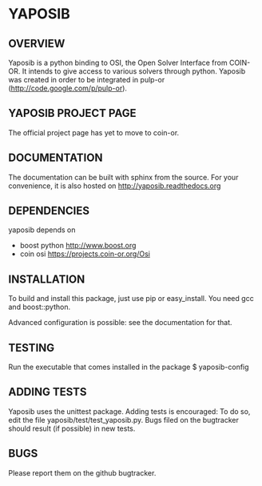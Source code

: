 YAPOSIB
=======

OVERVIEW
--------

Yaposib is a python binding to OSI, the Open Solver Interface from
COIN-OR. It intends to give access to various solvers through python.
Yaposib was created in order to be integrated in pulp-or
(http://code.google.com/p/pulp-or).

YAPOSIB PROJECT PAGE
--------------------

The official project page has yet to move to coin-or.

DOCUMENTATION
-------------

The documentation can be built with sphinx from the source. For your
convenience, it is also hosted on http://yaposib.readthedocs.org

DEPENDENCIES
------------

yaposib depends on
- boost python http://www.boost.org
- coin osi https://projects.coin-or.org/Osi

INSTALLATION
------------
To build and install this package, just use pip or easy_install. You need
gcc and boost::python.

Advanced configuration is possible: see the documentation for that.

TESTING
-------

Run the executable that comes installed in the package
    $ yaposib-config

ADDING TESTS
------------
Yaposib uses the unittest package. Adding tests is encouraged: To do so,
edit the file yaposib/test/test_yaposib.py. Bugs filed on the bugtracker
should result (if possible) in new tests.

BUGS
----
Please report them on the github bugtracker.
